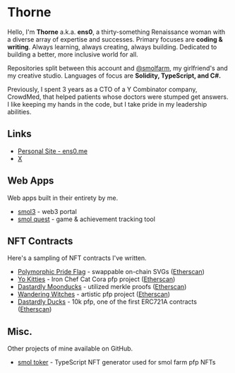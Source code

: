 # Thorne

Hello, I'm **Thorne** a.k.a. **ens0**, a thirty-something Renaissance woman with a diverse array of expertise and successes. Primary focuses are **coding & writing**. Always learning, always creating, always building. Dedicated to building a better, more inclusive world for all.

Repositories split between this account and [@smolfarm](https://github.com/smolfarm), my girlfriend's and my creative studio. Languages of focus are **Solidity, TypeScript, and C#.**

Previously, I spent 3 years as a CTO of a Y Combinator company, CrowdMed, that helped patients whose doctors were stumped get answers. I like keeping my hands in the code, but I take pride in my leadership abilities.

## Links

* [Personal Site - ens0.me](https://ens0.me)
* [X](https://twitter.com/existentialenso)

## Web Apps

Web apps built in their entirety by me.

* [smol3](https://smol3.com) - web3 portal
* [smol quest](https://smol.quest) - game & achievement tracking tool

## NFT Contracts

Here's a sampling of NFT contracts I've written.

* [Polymorphic Pride Flag](https://github.com/existentialenso/polymorphic-pride-contract) - swappable on-chain SVGs ([Etherscan](https://etherscan.io/address/0xa27b99e4df10bf3a9f28bcf9c83301a66035bc06))
* [Yo Kitties](https://github.com/smolfarm/yo-kitties-contract) - Iron Chef Cat Cora pfp project ([Etherscan](https://etherscan.io/address/0xC303Ff7a410fB8cD27c203753088009630e2DDd4))
* [Dastardly Moonducks](https://github.com/smolfarm/moonducks-contract) - utilized merkle proofs ([Etherscan](https://etherscan.io/address/0x8cfc5be7d45ee598e3ec20f7a9ef03f1e2886582#code))
* [Wandering Witches](https://github.com/smolfarm/witch-contract) - artistic pfp project ([Etherscan](https://etherscan.io/address/0x6d2bbdb4aa635370ef95025e26b764f3666c3566))
* [Dastardly Ducks](https://github.com/ExistentialEnso/dasduk-contract) - 10k pfp, one of the first ERC721A contracts ([Etherscan](https://etherscan.io/address/0x5472896e283ebcb13924c659c9db594aa9dc05a4#code))

## Misc.

Other projects of mine available on GitHub.

* [smol toker](https://github.com/smolfarm/smol-toker) - TypeScript NFT generator used for smol farm pfp NFTs
